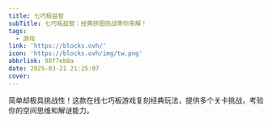 ```yaml
---
title: 七巧板益智
subTitle: 七巧板益智：经典拼图挑战等你来解！
tags:
  - 游戏
link: 'https://blocks.ovh/'
icon: 'https://blocks.ovh/img/tw.png'
abbrlink: 98f7eb8a
date: 2025-03-21 21:25:07
cover:
---
```


简单却极具挑战性！这款在线七巧板游戏复刻经典玩法，提供多个关卡挑战，考验你的空间思维和解谜能力。